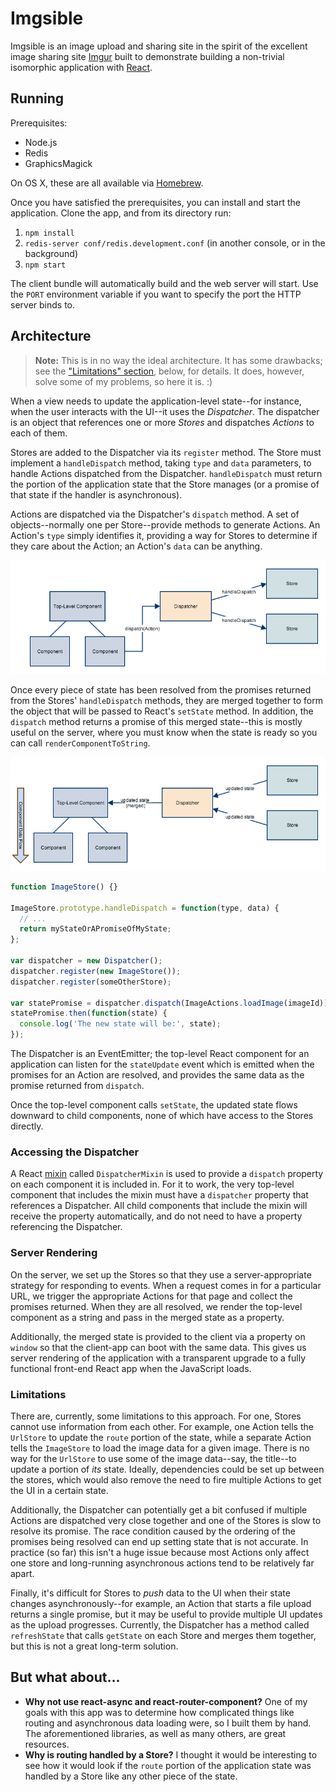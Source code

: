 Imgsible
========

Imgsible is an image upload and sharing site in the spirit of the excellent image sharing site [Imgur](http://imgur.com) built to demonstrate building a non-trivial isomorphic application with [React](http://facebook.github.io/react/).

Running
-------

Prerequisites:

* Node.js
* Redis
* GraphicsMagick

On OS X, these are all available via [Homebrew](http://brew.sh/).

Once you have satisfied the prerequisites, you can install and start the application. Clone the app, and from its directory run:

1. `npm install`
2. `redis-server conf/redis.development.conf` (in another console, or in the background)
3. `npm start`

The client bundle will automatically build and the web server will start. Use the `PORT` environment variable if you want to specify the port the HTTP server binds to.

Architecture
------------

> **Note:** This is in no way the ideal architecture. It has some drawbacks; see the ["Limitations" section](#limitations), below, for details. It does, however, solve some of my problems, so here it is. :)

When a view needs to update the application-level state--for instance, when the user interacts with the UI--it uses the *Dispatcher*. The dispatcher is an object that references one or more *Stores* and dispatches *Actions* to each of them.

Stores are added to the Dispatcher via its `register` method. The Store must implement a `handleDispatch` method, taking `type` and `data` parameters, to handle Actions dispatched from the Dispatcher. `handleDispatch` must return the portion of the application state that the Store manages (or a promise of that state if the handler is asynchronous).

Actions are dispatched via the Dispatcher's `dispatch` method. A set of objects--normally one per Store--provide methods to generate Actions. An Action's `type` simply identifies it, providing a way for Stores to determine if they care about the Action; an Action's `data` can be anything.

![Dispatch Phase 1](docs/dispatch1.png)

Once every piece of state has been resolved from the promises returned from the Stores' `handleDispatch` methods, they are merged together to form the object that will be passed to React's `setState` method. In addition, the `dispatch` method returns a promise of this merged state--this is mostly useful on the server, where you must know when the state is ready so you can call `renderComponentToString`.

![Dispatch Phase 2](docs/dispatch2.png)

```javascript
function ImageStore() {}

ImageStore.prototype.handleDispatch = function(type, data) {
  // ...
  return myStateOrAPromiseOfMyState;
};

var dispatcher = new Dispatcher();
dispatcher.register(new ImageStore());
dispatcher.register(someOtherStore);

var statePromise = dispatcher.dispatch(ImageActions.loadImage(imageId));
statePromise.then(function(state) {
  console.log('The new state will be:', state);
});
```

The Dispatcher is an EventEmitter; the top-level React component for an application can listen for the `stateUpdate` event which is emitted when the promises for an Action are resolved, and provides the same data as the promise returned from `dispatch`.

Once the top-level component calls `setState`, the updated state flows downward to child components, none of which have access to the Stores directly.

### Accessing the Dispatcher

A React [mixin](http://facebook.github.io/react/docs/reusable-components.html#mixins) called `DispatcherMixin` is used to provide a `dispatch` property on each component it is included in. For it to work, the very top-level component that includes the mixin must have a `dispatcher` property that references a Dispatcher. All child components that include the mixin will receive the property automatically, and do not need to have a property referencing the Dispatcher.

### Server Rendering

On the server, we set up the Stores so that they use a server-appropriate strategy for responding to events. When a request comes in for a particular URL, we trigger the appropriate Actions for that page and collect the promises returned. When they are all resolved, we render the top-level component as a string and pass in the merged state as a property.

Additionally, the merged state is provided to the client via a property on `window` so that the client-app can boot with the same data. This gives us server rendering of the application with a transparent upgrade to a fully functional front-end React app when the JavaScript loads.

### Limitations

There are, currently, some limitations to this approach. For one, Stores cannot use information from each other. For example, one Action tells the `UrlStore` to update the `route` portion of the state, while a separate Action tells the `ImageStore` to load the image data for a given image. There is no way for the `UrlStore` to use some of the image data--say, the title--to update a portion of *its* state. Ideally, dependencies could be set up between the stores, which would also remove the need to fire multiple Actions to get the UI in a certain state.

Additionally, the Dispatcher can potentially get a bit confused if multiple Actions are dispatched very close together and one of the Stores is slow to resolve its promise. The race condition caused by the ordering of the promises being resolved can end up setting state that is not accurate. In practice (so far) this isn't a huge issue because most Actions only affect one store and long-running asynchronous actions tend to be relatively far apart.

Finally, it's difficult for Stores to *push* data to the UI when their state changes asynchronously--for example, an Action that starts a file upload returns a single promise, but it may be useful to provide multiple UI updates as the upload progresses. Currently, the Dispatcher has a method called `refreshState` that calls `getState` on each Store and merges them together, but this is not a great long-term solution.

But what about...
-----------------

* **Why not use react-async and react-router-component?** One of my goals with this app was to determine how complicated things like routing and asynchronous data loading were, so I built them by hand. The aforementioned libraries, as well as many others, are great resources.
* **Why is routing handled by a Store?** I thought it would be interesting to see how it would look if the `route` portion of the application state was handled by a Store like any other piece of the state.
